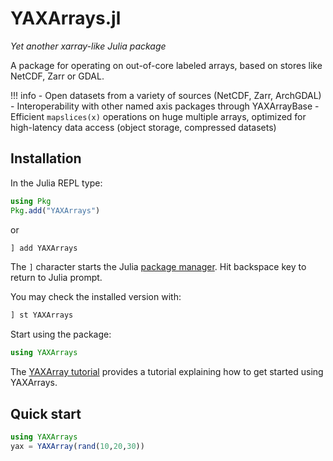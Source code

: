 # YAXArrays.jl

*Yet another xarray-like Julia package*

A package for operating on out-of-core labeled arrays, based on stores like NetCDF, Zarr or GDAL.  

!!! info
    - Open datasets from a variety of sources (NetCDF, Zarr, ArchGDAL)
    - Interoperability with other named axis packages through YAXArrayBase
    - Efficient `mapslices(x)` operations on huge multiple arrays, optimized for high-latency data access (object storage, compressed datasets) 

## Installation

In the Julia REPL type:

```julia
using Pkg
Pkg.add("YAXArrays")
```

or 

```julia
] add YAXArrays
```

The `]` character starts the Julia [package manager](https://docs.julialang.org/en/v1/stdlib/Pkg/). Hit backspace key to return to Julia prompt.

You may check the installed version with:

```julia
] st YAXArrays
```

Start using the package:

````julia
using YAXArrays
````

The [YAXArray tutorial](@ref) provides a tutorial explaining how to get started using YAXArrays.

## Quick start

````julia
using YAXArrays
yax = YAXArray(rand(10,20,30))
````
